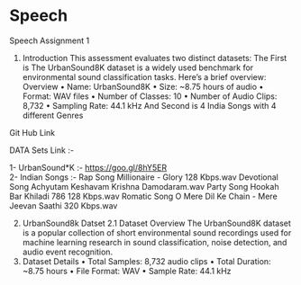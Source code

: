 # Speech
Speech Assignment 1
1. Introduction
This assessment evaluates two distinct datasets: The First is The UrbanSound8K dataset is a widely used benchmark for environmental sound classification tasks. Here’s a brief overview:
Overview
•	Name: UrbanSound8K
•	Size: ~8.75 hours of audio
•	Format: WAV files
•	Number of Classes: 10
•	Number of Audio Clips: 8,732
•	Sampling Rate: 44.1 kHz
And Second is 4 India Songs with 4 different Genres 

Git Hub Link 

DATA Sets Link :-

1-	UrbanSound*K :- https://goo.gl/8hY5ER  
2-	Indian Songs  :- Rap Song Millionaire - Glory 128 Kbps.wav
                                  Devotional Song Achyutam Keshavam Krishna Damodaram.wav
                                  Party Song  Hookah Bar Khiladi 786 128 Kbps.wav
                                  Romatic Song O Mere Dil Ke Chain - Mere Jeevan Saathi 320 Kbps.wav

2. UrbanSound8k Datset 
2.1 Dataset Overview
The UrbanSound8K dataset is a popular collection of short environmental sound recordings used for machine learning research in sound classification, noise detection, and audio event recognition.
1. Dataset Details
•	Total Samples: 8,732 audio clips
•	Total Duration: ~8.75 hours
•	File Format: WAV
•	Sample Rate: 44.1 kHz
